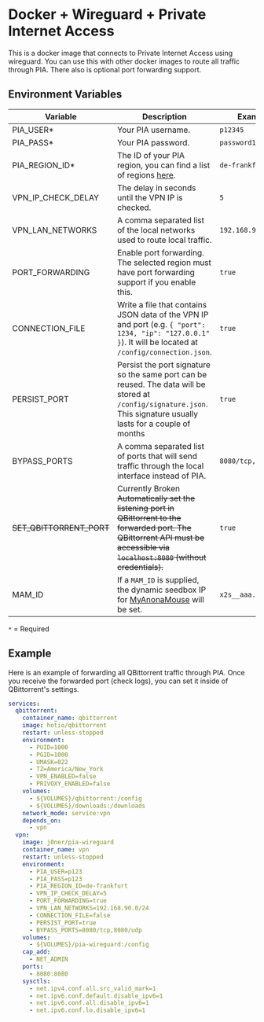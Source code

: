 # Docker + Wireguard + Private Internet Access

This is a docker image that connects to Private Internet Access using wireguard. You can use this with other docker images to route all traffic through PIA. There also is optional port forwarding support.

## Environment Variables

| Variable                 | Description                                                                                                                                                                        | Example             | Default |
| ------------------------ | ---------------------------------------------------------------------------------------------------------------------------------------------------------------------------------- | ------------------- | ------- |
| PIA_USER\*               | Your PIA username.                                                                                                                                                                 | `p12345`            | None    |
| PIA_PASS\*               | Your PIA password.                                                                                                                                                                 | `password123`       | None    |
| PIA_REGION_ID\*          | The ID of your PIA region, you can find a list of regions [here](https://i.jnr.cx/DrqIgrcvaJ).                                                                                     | `de-frankfurt`      | None    |
| VPN_IP_CHECK_DELAY       | The delay in seconds until the VPN IP is checked.                                                                                                                                  | `5`                 | None    |
| VPN_LAN_NETWORKS         | A comma separated list of the local networks used to route local traffic.                                                                                                          | `192.168.90.0/24`   | None    |
| PORT_FORWARDING          | Enable port forwarding. The selected region must have port forwarding support if you enable this.                                                                                  | `true`              | `true`  |
| CONNECTION_FILE          | Write a file that contains JSON data of the VPN IP and port (e.g. `{ "port": 1234, "ip": "127.0.0.1" }`). It will be located at `/config/connection.json`.                         | `true`              | `false` |
| PERSIST_PORT             | Persist the port signature so the same port can be reused. The data will be stored at `/config/signature.json`. This signature usually lasts for a couple of months                | `true`              | `false` |
| BYPASS_PORTS             | A comma separated list of ports that will send traffic through the local interface instead of PIA.                                                                                 | `8080/tcp,8080/udp` | None    |
| ~~SET_QBITTORRENT_PORT~~ | Currently Broken ~~Automatically set the listening port in QBittorrent to the forwarded port. The QBittorrent API must be accessible via `localhost:8080` (without credentials).~~ | `true`              | `false` |
| MAM_ID                   | If a `MAM_ID` is supplied, the dynamic seedbox IP for [MyAnonaMouse](https://www.myanonamouse.net/) will be set.                                                                   | `x2s__aaa...`       | None    |

`*` = Required

## Example

Here is an example of forwarding all QBittorrent traffic through PIA. Once you receive the forwarded port (check logs), you can set it inside of QBittorrent's settings.

```yml
services:
  qbittorrent:
    container_name: qbittorrent
    image: hotio/qbittorrent
    restart: unless-stopped
    environment:
      - PUID=1000
      - PGID=1000
      - UMASK=022
      - TZ=America/New_York
      - VPN_ENABLED=false
      - PRIVOXY_ENABLED=false
    volumes:
      - ${VOLUMES}/qbittorrent:/config
      - ${VOLUMES}/downloads:/downloads
    network_mode: service:vpn
    depends_on:
      - vpn
  vpn:
    image: j0ner/pia-wireguard
    container_name: vpn
    restart: unless-stopped
    environment:
      - PIA_USER=p123
      - PIA_PASS=p123
      - PIA_REGION_ID=de-frankfurt
      - VPN_IP_CHECK_DELAY=5
      - PORT_FORWARDING=true
      - VPN_LAN_NETWORKS=192.168.90.0/24
      - CONNECTION_FILE=false
      - PERSIST_PORT=true
      - BYPASS_PORTS=8080/tcp,8080/udp
    volumes:
      - ${VOLUMES}/pia-wireguard:/config
    cap_add:
      - NET_ADMIN
    ports:
      - 8080:8080
    sysctls:
      - net.ipv4.conf.all.src_valid_mark=1
      - net.ipv6.conf.default.disable_ipv6=1
      - net.ipv6.conf.all.disable_ipv6=1
      - net.ipv6.conf.lo.disable_ipv6=1
```
